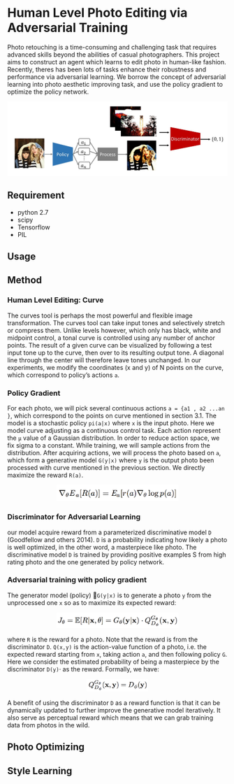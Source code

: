 # Human Level Photo Editing via Adversarial Training

Photo retouching is a time-consuming and challenging task that requires advanced skills beyond the abilities of casual photographers. This project aims to construct an agent which learns to edit photo in human-like fashion. Recently, theres has been lots of tasks enhance their robustness and performance via adversarial learning. We borrow the concept of adversarial learning into photo aesthetic improving task, and use the policy gradient to optimize the policy network.

<img src="assets/fig1.jpg" width="800"> 

## Requirement
- python 2.7
- scipy
- Tensorflow
- PIL


## Usage



## Method
### Human Level Editing: Curve
The curves tool is perhaps the most powerful and flexible image transformation. The curves tool can take input tones and selectively stretch or compress them. Unlike levels however, which only has black, white and midpoint control, a tonal curve is controlled using any number of anchor points. The result of a given curve can be visualized by following a test input tone up to the curve, then over to its resulting output tone. A diagonal line through the center will therefore leave tones unchanged. In our experiments, we modify the coordinates (x and y) of N points on the curve, which correspond to policy’s actions ```a```.

### Policy Gradient
For each photo, we will pick several continuous actions ```a = {a1 , a2 ...an }```, which correspond to the points on curve mentioned in section 3.1. The model is a stochastic policy ```pi(a|x)``` where ```x``` is the input photo. Here we model curve adjusting as a continuous control task. Each action represent the ```μ``` value of a Gaussian distribution. In order to reduce action space, we fix sigma to a constant. While training, we will sample actions from the distribution. After acquiring actions, we will process the photo based on ```a```, which form a generative model ```G(y|x)``` where ```y``` is the output photo been processed with curve mentioned in the previous section. We directly maximize the reward ```R(a)```.

<div style="text-align: center"><img src="assets/f1.png" width="280"></div> 

### Discriminator for Adversarial Learning
our model acquire reward from a parameterized discriminative model ```D```  (Goodfellow and others 2014). ```D``` is a probability indicating how likely a photo is well optimized, in the other word, a masterpiece like photo. The discriminative model ```D```  is trained by providing positive examples S from high rating photo and the one generated by policy network.

### Adversarial training with policy gradient
The generator model (policy) ```G(y|x)``` is to generate a
photo ```y``` from the unprocessed one ```x``` so as to maximize its expected reward:

<div style="text-align: center"><img src="assets/f2.png" width="280"></div> 

where ```R``` is the reward for a photo. Note that the reward is from the discriminator ```D```. ```Q(x,y)``` is the action-value function of a photo, i.e. the expected reward starting from ```x```, taking action ```a```, and then following policy ```G```. Here we consider the estimated probability of being a masterpiece by the discriminator ```D(y)```· as the reward. Formally, we have:

<div style="text-align: center"><img src="assets/f3.png" width="140"></div> 

A benefit of using the discriminator ```D``` as a reward function is that it can be dynamically updated to further improve the generative model iteratively. It also serve as perceptual reward which means that we can grab training data from photos in the wild.

## Photo Optimizing




## Style Learning



